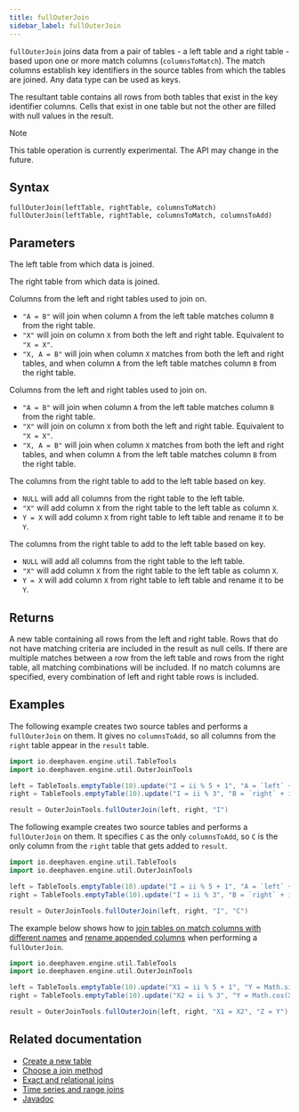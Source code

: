 ```yaml
---
title: fullOuterJoin
sidebar_label: fullOuterJoin
---
```


`fullOuterJoin` joins data from a pair of tables - a left table and a right table - based upon one or more match columns (`columnsToMatch`). The match columns establish key identifiers in the source tables from which the tables are joined. Any data type can be used as keys.

The resultant table contains all rows from both tables that exist in the key identifier columns. Cells that exist in one table but not the other are filled with null values in the result.

> [!NOTE]
> This table operation is currently experimental. The API may change in the future.

## Syntax

```
fullOuterJoin(leftTable, rightTable, columnsToMatch)
fullOuterJoin(leftTable, rightTable, columnsToMatch, columnsToAdd)
```

## Parameters

<ParamTable>
<Param name="leftTable" type="Table">

The left table from which data is joined.

</Param>
<Param name="rightTable" type="Table">

The right table from which data is joined.

</Param>
<Param name="columnsToMatch" type="String">

Columns from the left and right tables used to join on.

- `"A = B"` will join when column `A` from the left table matches column `B` from the right table.
- `"X"` will join on column `X` from both the left and right table. Equivalent to `"X = X"`.
- `"X, A = B"` will join when column `X` matches from both the left and right tables, and when column `A` from the left table matches column `B` from the right table.

</Param>
<Param name="columnsToMatch" type="Collection<String>">

Columns from the left and right tables used to join on.

- `"A = B"` will join when column `A` from the left table matches column `B` from the right table.
- `"X"` will join on column `X` from both the left and right table. Equivalent to `"X = X"`.
- `"X, A = B"` will join when column `X` matches from both the left and right tables, and when column `A` from the left table matches column `B` from the right table.

</Param>
<Param name="columnsToAdd" type="String">

The columns from the right table to add to the left table based on key.

- `NULL` will add all columns from the right table to the left table.
- `"X"` will add column `X` from the right table to the left table as column `X`.
- `Y = X` will add column `X` from right table to left table and rename it to be `Y`.

</Param>
<Param name="columnsToAdd" type="Collection<String>">

The columns from the right table to add to the left table based on key.

- `NULL` will add all columns from the right table to the left table.
- `"X"` will add column `X` from the right table to the left table as column `X`.
- `Y = X` will add column `X` from right table to left table and rename it to be `Y`.

</Param>
</ParamTable>

## Returns

A new table containing all rows from the left and right table. Rows that do not have matching criteria are included in the result as null cells. If there are multiple matches between a row from the left table and rows from the right table, all matching combinations will be included. If no match columns are specified, every combination of left and right table rows is included.

## Examples

The following example creates two source tables and performs a `fullOuterJoin` on them. It gives no `columnsToAdd`, so all columns from the `right` table appear in the `result` table.

```groovy order=left,right,result
import io.deephaven.engine.util.TableTools
import io.deephaven.engine.util.OuterJoinTools

left = TableTools.emptyTable(10).update("I = ii % 5 + 1", "A = `left` + ii")
right = TableTools.emptyTable(10).update("I = ii % 3", "B = `right` + ii", "C = Math.sin(I)")

result = OuterJoinTools.fullOuterJoin(left, right, "I")
```

The following example creates two source tables and performs a `fullOuterJoin` on them. It specifies `C` as the only `columnsToAdd`, so `C` is the only column from the `right` table that gets added to `result`.

```groovy order=left,right,result
import io.deephaven.engine.util.TableTools
import io.deephaven.engine.util.OuterJoinTools

left = TableTools.emptyTable(10).update("I = ii % 5 + 1", "A = `left` + ii")
right = TableTools.emptyTable(10).update("I = ii % 3", "B = `right` + ii", "C = Math.sin(I)")

result = OuterJoinTools.fullOuterJoin(left, right, "I", "C")
```

The example below shows how to [join tables on match columns with different names](../../../how-to-guides/joins-exact-relational.md#match-columns-with-different-names) and [rename appended columns](../../../how-to-guides/joins-exact-relational.md#rename-joined-columns) when performing a `fullOuterJoin`.

```groovy order=left,right,result
import io.deephaven.engine.util.TableTools
import io.deephaven.engine.util.OuterJoinTools

left = TableTools.emptyTable(10).update("X1 = ii % 5 + 1", "Y = Math.sin(X1)")
right = TableTools.emptyTable(10).update("X2 = ii % 3", "Y = Math.cos(X2)")

result = OuterJoinTools.fullOuterJoin(left, right, "X1 = X2", "Z = Y")
```

## Related documentation

- [Create a new table](../../../how-to-guides/new-and-empty-table.md#newtable)
- [Choose a join method](../../../how-to-guides/joins-exact-relational.md#which-method-should-you-use)
- [Exact and relational joins](../../../how-to-guides/joins-exact-relational.md)
- [Time series and range joins](../../../how-to-guides/joins-timeseries-range.md)
- [Javadoc](https://deephaven.io/core/javadoc/io/deephaven/engine/util/OuterJoinTools.html#fullOuterJoin(io.deephaven.engine.table.Table,io.deephaven.engine.table.Table,java.util.Collection))
